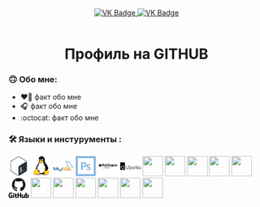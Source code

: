 <div id="badges" align ="center">
  <a href= " https://vk.com/iown0 ">
    <img src = "https://img.shields.io/badge/VK-blue?style=for-the-badge&logo=VK&logoColor=white" alt="VK Badge"/>
  </a>
  
  <a href= " https://mail.google.com/mail/u/1/#inbox">
    <img src = "https://img.shields.io/badge/EMAIL-red?style=for-the-badge&logo=Gmail&logoColor=white" alt="VK Badge"/>
  </a>
</div>

<div id="view prof" align="center">
  <img src="https://komarev.com/ghpvc/?username=AveVladislav4ik&style=flat-square&color=blue" alt=""/>
</div>

<div id="hey there" align="center">
  <h1> Профиль на GITHUB </h1>
</div>

### :upside_down_face:	 Обо мне:
- :heart_on_fire: факт обо мне
- :headphones: факт обо мне
- :octocat: факт обо мне 

### :hammer_and_wrench: Языки и инстурументы :
<div>
<img src = "https://github.com/devicons/devicon/blob/master/icons/bash/bash-original.svg" width="40" height="40"/>
<img src = "https://github.com/devicons/devicon/blob/master/icons/linux/linux-original.svg" width="40" height="40"/>
<img src = "https://github.com/devicons/devicon/blob/master/icons/mysql/mysql-original-wordmark.svg" width="40" height="40"/>
<img src = "https://github.com/devicons/devicon/blob/master/icons/photoshop/photoshop-line.svg" width="40" height="40"/>
<img src = "https://github.com/devicons/devicon/blob/master/icons/pycharm/pycharm-original-wordmark.svg" width="40" height="40"/
<img src = "https://github.com/devicons/devicon/blob/master/icons/python/python-original-wordmark.svg" width="40" height="40"/>
<img src = "https://github.com/devicons/devicon/blob/master/icons/ubuntu/ubuntu-plain-wordmark.svg" width="40" height="40"/>
<img src = "https://cdn.coursehunter.net/category/c-sharp-c.png" width="40" height="40"/>
<img src = "https://encrypted-tbn0.gstatic.com/images?q=tbn:ANd9GcRx76tk3VdhdoHLaeYU_ZbI8tqXy7FyAVlMivXGdf2yR1w7tuw2XavxEje8gjy_eIEzDks&usqp=CAU" width="40" height="40"/>
<img src = "https://upload.wikimedia.org/wikipedia/commons/thumb/9/93/1C_Company_logo.svg/800px-1C_Company_logo.svg.png" width="40" height="40"/>
<img src = "https://cdn-icons-png.flaticon.com/512/2478/2478928.png" width="40" height="40"/>
<img src = "https://upload.wikimedia.org/wikipedia/commons/7/7f/Erwin_logo.png" width="40" height="40"/>
<img src = "https://github.com/devicons/devicon/blob/master/icons/github/github-original-wordmark.svg" width="40" height="40"/>
<img src = "https://internet-lab.ru/sites/internet-lab.ru/files/2021-04/windows.png" width="40" height="40"/>
<img src = "https://www.unixtutorial.ru/images/posts/Sublime_Text_3_logo.png" width="40" height="40"/>
<img src = "https://encrypted-tbn0.gstatic.com/images?q=tbn:ANd9GcRq508bc2mJrZ6SPyK8AEikjg6b-RxDLsozDQ&usqp=CAU" width="40" height="40"/>
<img src = "https://upload.wikimedia.org/wikipedia/commons/d/d5/Virtualbox_logo.png" width="40" height="40"/>
<img src = "https://uploads-ssl.webflow.com/63fda77e5fd49598bbf00892/64357bf9cff600cd7906c530_ISO_C2B2B_Logo.svg" width="40" height="40"/>
<img src = "https://upload.wikimedia.org/wikipedia/commons/thumb/6/69/Notepad%2B%2B_Logo.svg/1200px-Notepad%2B%2B_Logo.svg.png" width="40" height="40"/>
</div>
